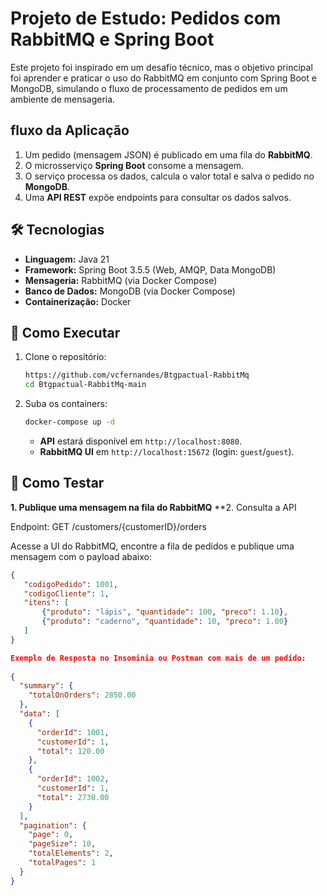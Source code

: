 # Projeto de Estudo: Pedidos com RabbitMQ e Spring Boot

Este projeto foi inspirado em um desafio técnico, mas o objetivo principal foi aprender e praticar o uso do RabbitMQ em conjunto com Spring Boot e MongoDB, simulando o fluxo de processamento de pedidos em um ambiente de mensageria.

##  fluxo da Aplicação

1.  Um pedido (mensagem JSON) é publicado em uma fila do **RabbitMQ**.
2.  O microsserviço **Spring Boot** consome a mensagem.
3.  O serviço processa os dados, calcula o valor total e salva o pedido no **MongoDB**.
4.  Uma **API REST** expõe endpoints para consultar os dados salvos.

## 🛠️ Tecnologias

-   **Linguagem:** Java 21
-   **Framework:** Spring Boot 3.5.5 (Web, AMQP, Data MongoDB)
-   **Mensageria:** RabbitMQ (via Docker Compose)
-   **Banco de Dados:** MongoDB (via Docker Compose)
-   **Containerização:** Docker 

## 🚀 Como Executar

1.  Clone o repositório:
    ```bash
    https://github.com/vcfernandes/Btgpactual-RabbitMq
    cd Btgpactual-RabbitMq-main
    ```

2.  Suba os containers:
    ```bash
    docker-compose up -d
    ```
    -   **API** estará disponível em `http://localhost:8080`.
    -   **RabbitMQ UI** em `http://localhost:15672` (login: `guest`/`guest`).

## 🧪 Como Testar

**1. Publique uma mensagem na fila do RabbitMQ**
**2. Consulta a API

Endpoint: GET /customers/{customerID}/orders

Acesse a UI do RabbitMQ, encontre a fila de pedidos e publique uma mensagem com o payload abaixo:

```json
{
   "codigoPedido": 1001,
   "codigoCliente": 1,
   "itens": [
       {"produto": "lápis", "quantidade": 100, "preco": 1.10},
       {"produto": "caderno", "quantidade": 10, "preco": 1.00}
   ]
}

Exemplo de Resposta no Insominia ou Postman com mais de um pedido:
    
{
  "summary": {
    "totalOnOrders": 2850.00
  },
  "data": [
    {
      "orderId": 1001,
      "customerId": 1,
      "total": 120.00
    },
    {
      "orderId": 1002,
      "customerId": 1,
      "total": 2730.00
    }
  ],
  "pagination": {
    "page": 0,
    "pageSize": 10,
    "totalElements": 2,
    "totalPages": 1
  }
}

  
